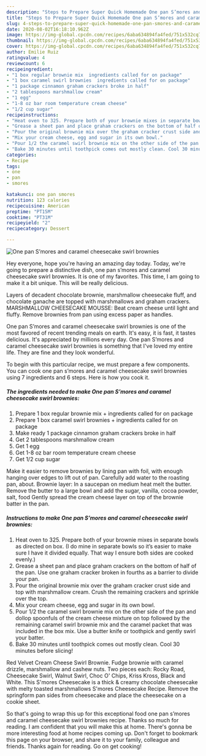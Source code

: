 ```yaml
---
description: "Steps to Prepare Super Quick Homemade One pan S’mores and caramel cheesecake swirl brownies"
title: "Steps to Prepare Super Quick Homemade One pan S’mores and caramel cheesecake swirl brownies"
slug: 4-steps-to-prepare-super-quick-homemade-one-pan-smores-and-caramel-cheesecake-swirl-brownies
date: 2020-08-02T16:18:10.962Z
image: https://img-global.cpcdn.com/recipes/6aba634894fa4fed/751x532cq70/one-pan-smores-and-caramel-cheesecake-swirl-brownies-recipe-main-photo.jpg
thumbnail: https://img-global.cpcdn.com/recipes/6aba634894fa4fed/751x532cq70/one-pan-smores-and-caramel-cheesecake-swirl-brownies-recipe-main-photo.jpg
cover: https://img-global.cpcdn.com/recipes/6aba634894fa4fed/751x532cq70/one-pan-smores-and-caramel-cheesecake-swirl-brownies-recipe-main-photo.jpg
author: Emilie Ruiz
ratingvalue: 4
reviewcount: 6
recipeingredient:
- "1 box regular brownie mix  ingredients called for on package"
- "1 box caramel swirl brownies  ingredients called for on package"
- "1 package cinnamon graham crackers broke in half"
- "2 tablespoons marshmallow cream"
- "1 egg"
- "1-8 oz bar room temperature cream cheese"
- "1/2 cup sugar"
recipeinstructions:
- "Heat oven to 325. Prepare both of your brownie mixes in separate bowls as directed on box. (I do mine in separate bowls so it’s easier to make sure I have it divided equally. That way I ensure both sides are cooked evenly.)"
- "Grease a sheet pan and place graham crackers on the bottom of half of the pan. Use one graham cracker broken in fourths as a barrier to divide your pan."
- "Pour the original brownie mix over the graham cracker crust side and top with marshmallow cream. Crush the remaining crackers and sprinkle over the top."
- "Mix your cream cheese, egg and sugar in its own bowl."
- "Pour 1/2 the caramel swirl brownie mix on the other side of the pan and dollop spoonfuls of the cream cheese mixture on top followed by the remaining caramel swirl brownie mix and the caramel packet that was included in the box mix. Use a butter knife or toothpick and gently swirl your batter."
- "Bake 30 minutes until toothpick comes out mostly clean. Cool 30 minutes before slicing!"
categories:
- Recipe
tags:
- one
- pan
- smores

katakunci: one pan smores 
nutrition: 123 calories
recipecuisine: American
preptime: "PT15M"
cooktime: "PT31M"
recipeyield: "2"
recipecategory: Dessert

---
```



![One pan S’mores and caramel cheesecake swirl brownies](https://img-global.cpcdn.com/recipes/6aba634894fa4fed/751x532cq70/one-pan-smores-and-caramel-cheesecake-swirl-brownies-recipe-main-photo.jpg)

Hey everyone, hope you're having an amazing day today. Today, we're going to prepare a distinctive dish, one pan s’mores and caramel cheesecake swirl brownies. It is one of my favorites. This time, I am going to make it a bit unique. This will be really delicious.

Layers of decadent chocolate brownie, marshmallow cheesecake fluff, and chocolate ganache are topped with marshmallows and graham crackers. MARSHMALLOW CHEESECAKE MOUSSE: Beat cream cheese until light and fluffy. Remove brownies from pan using excess paper as handles.

One pan S’mores and caramel cheesecake swirl brownies is one of the most favored of recent trending meals on earth. It's easy, it is fast, it tastes delicious. It's appreciated by millions every day. One pan S’mores and caramel cheesecake swirl brownies is something that I've loved my entire life. They are fine and they look wonderful.


To begin with this particular recipe, we must prepare a few components. You can cook one pan s’mores and caramel cheesecake swirl brownies using 7 ingredients and 6 steps. Here is how you cook it.

<!--inarticleads1-->

##### The ingredients needed to make One pan S’mores and caramel cheesecake swirl brownies:

1. Prepare 1 box regular brownie mix + ingredients called for on package
1. Prepare 1 box caramel swirl brownies + ingredients called for on package
1. Make ready 1 package cinnamon graham crackers broke in half
1. Get 2 tablespoons marshmallow cream
1. Get 1 egg
1. Get 1-8 oz bar room temperature cream cheese
1. Get 1/2 cup sugar


Make it easier to remove brownies by lining pan with foil, with enough hanging over edges to lift out of pan. Carefully add water to the roasting pan, about. Brownie layer: In a saucepan on medium heat melt the butter. Remove the butter to a large bowl and add the sugar, vanilla, cocoa powder, salt, food Gently spread the cream cheese layer on top of the brownie batter in the pan. 

<!--inarticleads2-->

##### Instructions to make One pan S’mores and caramel cheesecake swirl brownies:

1. Heat oven to 325. Prepare both of your brownie mixes in separate bowls as directed on box. (I do mine in separate bowls so it’s easier to make sure I have it divided equally. That way I ensure both sides are cooked evenly.)
1. Grease a sheet pan and place graham crackers on the bottom of half of the pan. Use one graham cracker broken in fourths as a barrier to divide your pan.
1. Pour the original brownie mix over the graham cracker crust side and top with marshmallow cream. Crush the remaining crackers and sprinkle over the top.
1. Mix your cream cheese, egg and sugar in its own bowl.
1. Pour 1/2 the caramel swirl brownie mix on the other side of the pan and dollop spoonfuls of the cream cheese mixture on top followed by the remaining caramel swirl brownie mix and the caramel packet that was included in the box mix. Use a butter knife or toothpick and gently swirl your batter.
1. Bake 30 minutes until toothpick comes out mostly clean. Cool 30 minutes before slicing!


Red Velvet Cream Cheese Swirl Brownie. Fudge brownie with caramel drizzle, marshmallow and cashew nuts. Two pieces each: Rocky Road, Cheesecake Swirl, Walnut Swirl, Choc O&#39; Chips, Kriss Kross, Black and White. This S&#39;mores Cheesecake is a thick &amp; creamy chocolate cheesecake with melty toasted marshmallows S&#39;mores Cheesecake Recipe. Remove the springform pan sides from cheesecake and place the cheesecake on a cookie sheet. 

So that's going to wrap this up for this exceptional food one pan s’mores and caramel cheesecake swirl brownies recipe. Thanks so much for reading. I am confident that you will make this at home. There's gonna be more interesting food at home recipes coming up. Don't forget to bookmark this page on your browser, and share it to your family, colleague and friends. Thanks again for reading. Go on get cooking!

